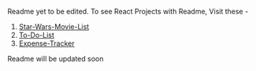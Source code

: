 Readme yet to be edited.
To see React Projects with Readme, Visit these - 
1. [Star-Wars-Movie-List](https://github.com/ShinchanThakur/Star-Wars-Movie-List)
2. [To-Do-List](https://github.com/ShinchanThakur/To-Do-List)
3. [Expense-Tracker](https://github.com/ShinchanThakur/Expense-Tracker)

Readme will be updated soon
